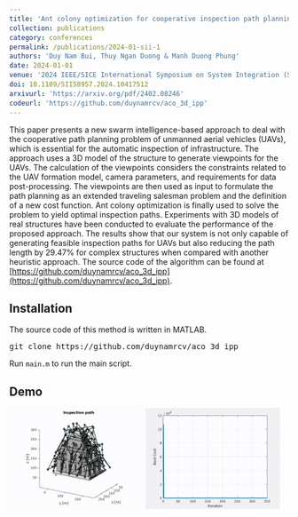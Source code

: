 ```yaml
---
title: 'Ant colony optimization for cooperative inspection path planning using multiple unmanned aerial vehicles'
collection: publications
category: conferences
permalink: /publications/2024-01-sii-1
authors: 'Duy Nam Bui, Thuy Ngan Duong & Manh Duong Phung'
date: 2024-01-01
venue: '2024 IEEE/SICE International Symposium on System Integration (SII)'
doi: 10.1109/SII58957.2024.10417512
arxivurl: 'https://arxiv.org/pdf/2402.08246'
codeurl: 'https://github.com/duynamrcv/aco_3d_ipp'
---
```


This paper presents a new swarm intelligence-based approach to deal with the cooperative path planning problem of unmanned aerial vehicles (UAVs), which is essential for the automatic inspection of infrastructure. The approach uses a 3D model of the structure to generate viewpoints for the UAVs. The calculation of the viewpoints considers the constraints related to the UAV formation model, camera parameters, and requirements for data post-processing. The viewpoints are then used as input to formulate the path planning as an extended traveling salesman problem and the definition of a new cost function. Ant colony optimization is finally used to solve the problem to yield optimal inspection paths. Experiments with 3D models of real structures have been conducted to evaluate the performance of the proposed approach. The results show that our system is not only capable of generating feasible inspection paths for UAVs but also reducing the path length by 29.47% for complex structures when compared with another heuristic approach. The source code of the algorithm can be found at [https://github.com/duynamrcv/aco_3d_ipp](https://github.com/duynamrcv/aco_3d_ipp).

## Installation
The source code of this method is written in MATLAB.
<pre>
git clone https://github.com/duynamrcv/aco_3d_ipp
</pre>
Run `main.m` to run the main script.

## Demo
<img src="https://github.com/duynamrcv/aco_3d_ipp/raw/master/PathVideo.gif" alt="" width="48%"/>
<img src="https://github.com/duynamrcv/aco_3d_ipp/raw/master/CostVideo.gif" alt="" width="48%"/>